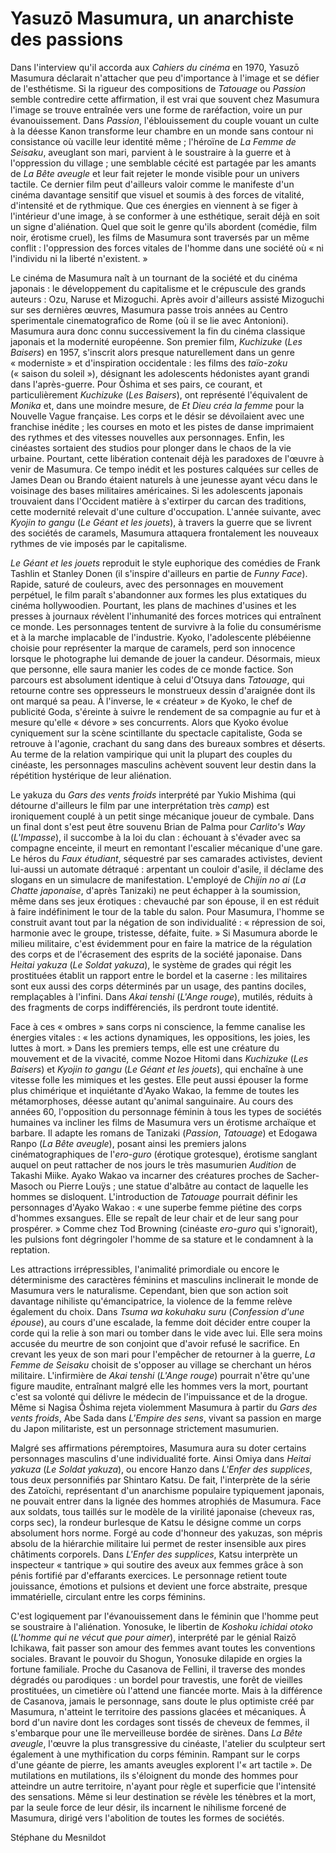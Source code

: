 # Yasuzō Masumura, un anarchiste des passions

Dans l'interview qu'il accorda aux *Cahiers du cinéma* en 1970, Yasuzō Masumura déclarait n'attacher que peu d'importance à l'image et se défier de l'esthétisme. Si la rigueur des compositions de *Tatouage* ou *Passion* semble contredire cette affirmation, il est vrai que souvent chez Masumura l'image se trouve entraînée vers une forme de raréfaction, voire un pur évanouissement. Dans *Passion*, l'éblouissement du couple vouant un culte à la déesse Kanon transforme leur chambre en un monde sans contour ni consistance où vacille leur identité même&nbsp;; l'héroïne de *La Femme de Seisaku*, aveuglant son mari, parvient à le soustraire à la guerre et à l'oppression du village&nbsp;; une semblable cécité est partagée par les amants de *La Bête aveugle* et leur fait rejeter le monde visible pour un univers tactile. Ce dernier film peut d'ailleurs valoir comme le manifeste d'un cinéma davantage sensitif que visuel et soumis à des forces de vitalité, d'intensité et de rythmique. Que ces énergies en viennent à se figer à l'intérieur d'une image, à se conformer à une esthétique, serait déjà en soit un signe d'aliénation. Quel que soit le genre qu'ils abordent (comédie, film noir, érotisme cruel), les films de Masumura sont traversés par un même conflit&nbsp;: l'oppression des forces vitales de l'homme dans une société où «&nbsp;ni l'individu ni la liberté n'existent.&nbsp;»

Le cinéma de Masumura naît à un tournant de la société et du cinéma japonais&nbsp;: le développement du capitalisme et le crépuscule des grands auteurs&nbsp;: Ozu, Naruse et Mizoguchi. Après avoir d'ailleurs assisté Mizoguchi sur ses dernières œuvres, Masumura passe trois années au Centro sperimentale cinematografico de Rome (où il se lie avec Antonioni). Masumura aura donc connu successivement la fin du cinéma classique japonais et la modernité européenne. Son premier film, *Kuchizuke* (*Les Baisers*) en 1957, s'inscrit alors presque naturellement dans un genre «&nbsp;moderniste&nbsp;» et d'inspiration occidentale&nbsp;: les films des *taïo-zoku* («&nbsp;saison du soleil&nbsp;»), désignant les adolescents hédonistes ayant grandi dans l'après-guerre. Pour Ōshima et ses pairs, ce courant, et particulièrement *Kuchizuke* (*Les Baisers*), ont représenté l'équivalent de *Monika* et, dans une moindre mesure, de *Et Dieu créa la femme* pour la Nouvelle Vague française. Les corps et le désir se dévoilaient avec une franchise inédite&nbsp;; les courses en moto et les pistes de danse imprimaient des rythmes et des vitesses nouvelles aux personnages. Enfin, les cinéastes sortaient des studios pour plonger dans le chaos de la vie urbaine. Pourtant, cette libération contenait déjà les paradoxes de l'œuvre à venir de Masumura. Ce tempo inédit et les postures calquées sur celles de James Dean ou Brando étaient naturels à une jeunesse ayant vécu dans le voisinage des bases militaires américaines. Si les adolescents japonais trouvaient dans l'Occident matière à s'extirper du carcan des traditions, cette modernité relevait d'une culture d'occupation. L'année suivante, avec *Kyojin to gangu* (*Le Géant et les jouets*), à travers la guerre que se livrent des sociétés de caramels, Masumura attaquera frontalement les nouveaux rythmes de vie imposés par le capitalisme.

*Le Géant et les jouets* reproduit le style euphorique des comédies de Frank Tashlin et Stanley Donen (il s'inspire d'ailleurs en partie de *Funny Face*). Rapide, saturé de couleurs, avec des personnages en mouvement perpétuel, le film paraît s'abandonner aux formes les plus extatiques du cinéma hollywoodien. Pourtant, les plans de machines d'usines et les presses à journaux révèlent l'inhumanité des forces motrices qui entraînent ce monde. Les personnages tentent de survivre à la folie du consumérisme et à la marche implacable de l'industrie. Kyoko, l'adolescente plébéienne choisie pour représenter la marque de caramels, perd son innocence lorsque le photographe lui demande de jouer la candeur. Désormais, mieux que personne, elle saura manier les codes de ce monde factice. Son parcours est absolument identique à celui d'Otsuya dans *Tatouage*, qui retourne contre ses oppresseurs le monstrueux dessin d'araignée dont ils ont marqué sa peau. À l'inverse, le «&nbsp;créateur&nbsp;» de Kyoko, le chef de publicité Goda, s'éreinte à suivre le rendement de sa compagnie au fur et à mesure qu'elle «&nbsp;dévore&nbsp;» ses concurrents. Alors que Kyoko évolue cyniquement sur la scène scintillante du spectacle capitaliste, Goda se retrouve à l'agonie, crachant du sang dans des bureaux sombres et déserts. Au terme de la relation vampirique qui unit la plupart des couples du cinéaste, les personnages masculins achèvent souvent leur destin dans la répétition hystérique de leur aliénation.

Le yakuza du *Gars des vents froids* interprété par Yukio Mishima (qui détourne d'ailleurs le film par une interprétation très *camp*) est ironiquement couplé à un petit singe mécanique joueur de cymbale. Dans un final dont s'est peut être souvenu Brian de Palma pour *Carlito's Way* (*L'Impasse*), il succombe à la loi du clan&nbsp;: échouant à s'évader avec sa compagne enceinte, il meurt en remontant l'escalier mécanique d'une gare. Le héros du *Faux étudiant*, séquestré par ses camarades activistes, devient lui-aussi un automate détraqué&nbsp;: arpentant un couloir d'asile, il déclame des slogans en un simulacre de manifestation. L'employé de *Chijin no ai* (*La Chatte japonaise*, d'après Tanizaki) ne peut échapper à la soumission, même dans ses jeux érotiques&nbsp;: chevauché par son épouse, il en est réduit à faire indéfiniment le tour de la table du salon. Pour Masumura, l'homme se construit avant tout par la négation de son individualité&nbsp;: «&nbsp;répression de soi, harmonie avec le groupe, tristesse, défaite, fuite.&nbsp;» Si Masumura aborde le milieu militaire, c'est évidemment pour en faire la matrice de la régulation des corps et de l'écrasement des esprits de la société japonaise. Dans *Heitai yakuza* (*Le Soldat yakuza*), le système de grades qui régit les prostituées établit un rapport entre le bordel et la caserne&nbsp;: les militaires sont eux aussi des corps déterminés par un usage, des pantins dociles, remplaçables à l'infini. Dans *Akai tenshi* (*L'Ange rouge*), mutilés, réduits à des fragments de corps indifférenciés, ils perdront toute identité.

Face à ces «&nbsp;ombres&nbsp;» sans corps ni conscience, la femme canalise les énergies vitales&nbsp;: «&nbsp;les actions dynamiques, les oppositions, les joies, les luttes à mort.&nbsp;» Dans les premiers temps, elle est une créature du mouvement et de la vivacité, comme Nozoe Hitomi dans *Kuchizuke* (*Les Baisers*) et *Kyojin to gangu* (*Le Géant et les jouets*), qui enchaîne à une vitesse folle les mimiques et les gestes. Elle peut aussi épouser la forme plus chimérique et inquiétante d'Ayako Wakao, la femme de toutes les métamorphoses, déesse autant qu'animal sanguinaire. Au cours des années 60, l'opposition du personnage féminin à tous les types de sociétés humaines va incliner les films de Masumura vers un érotisme archaïque et barbare. Il adapte les romans de Tanizaki (*Passion*, *Tatouage*) et Edogawa Ranpo (*La Bête aveugle*), posant ainsi les premiers jalons cinématographiques de l'*ero-guro* (érotique grotesque), érotisme sanglant auquel on peut rattacher de nos jours le très masumurien *Audition* de Takashi Miike. Ayako Wakao va incarner des créatures proches de Sacher-Masoch ou Pierre Louÿs&nbsp;; une statue d'albâtre au contact de laquelle les hommes se disloquent. L'introduction de *Tatouage* pourrait définir les personnages d'Ayako Wakao&nbsp;: «&nbsp;une superbe femme piétine des corps d'hommes exsangues. Elle se repaît de leur chair et de leur sang pour prospérer.&nbsp;» Comme chez Tod Browning (cinéaste *ero-guro* qui s'ignorait), les pulsions font dégringoler l'homme de sa stature et le condamnent à la reptation.

Les attractions irrépressibles, l'animalité primordiale ou encore le déterminisme des caractères féminins et masculins inclinerait le monde de Masumura vers le naturalisme. Cependant, bien que son action soit davantage nihiliste qu'émancipatrice, la violence de la femme relève également du choix. Dans *Tsuma wa kokuhaku suru* (*Confession d'une épouse*), au cours d'une escalade, la femme doit décider entre couper la corde qui la relie à son mari ou tomber dans le vide avec lui. Elle sera moins accusée du meurtre de son conjoint que d'avoir refusé le sacrifice. En crevant les yeux de son mari pour l'empêcher de retourner à la guerre, *La Femme de Seisaku* choisit de s'opposer au village se cherchant un héros militaire. L'infirmière de *Akai tenshi* (*L'Ange rouge*) pourrait n'être qu'une figure maudite, entraînant malgré elle les hommes vers la mort, pourtant c'est sa volonté qui délivre le médecin de l'impuissance et de la drogue. Même si Nagisa Ōshima rejeta violemment Masumura à partir du *Gars des vents froids*, Abe Sada dans *L'Empire des sens*, vivant sa passion en marge du Japon militariste, est un personnage strictement masumurien.

Malgré ses affirmations péremptoires, Masumura aura su doter certains personnages masculins d'une individualité forte. Ainsi Omiya dans *Heitai yakuza* (*Le Soldat yakuza*), ou encore Hanzo dans *L'Enfer des supplices*, tous deux personnifiés par Shintaro Katsu. De fait, l'interprète de la série des Zatoïchi, représentant d'un anarchisme populaire typiquement japonais, ne pouvait entrer dans la lignée des hommes atrophiés de Masumura. Face aux soldats, tous taillés sur le modèle de la virilité japonaise (cheveux ras, corps sec), la rondeur burlesque de Katsu le désigne comme un corps absolument hors norme. Forgé au code d'honneur des yakuzas, son mépris absolu de la hiérarchie militaire lui permet de rester insensible aux pires châtiments corporels. Dans *L'Enfer des supplices*, Katsu interprète un inspecteur «&nbsp;tantrique&nbsp;» qui soutire des aveux aux femmes grâce à son pénis fortifié par d'effarants exercices. Le personnage retient toute jouissance, émotions et pulsions et devient une force abstraite, presque immatérielle, circulant entre les corps féminins.

C'est logiquement par l'évanouissement dans le féminin que l'homme peut se soustraire à l'aliénation. Yonosuke, le libertin de *Koshoku ichidai otoko* (*L'homme qui ne vécut que pour aimer*), interprété par le génial Raizō Ichikawa, fait passer son amour des femmes avant toutes les conventions sociales. Bravant le pouvoir du Shogun, Yonosuke dilapide en orgies la fortune familiale. Proche du Casanova de Fellini, il traverse des mondes dégradés ou parodiques&nbsp;: un bordel pour travestis, une forêt de vieilles prostituées, un cimetière où l'attend une fiancée morte. Mais à la différence de Casanova, jamais le personnage, sans doute le plus optimiste créé par Masumura, n'atteint le territoire des passions glacées et mécaniques. À bord d'un navire dont les cordages sont tissés de cheveux de femmes, il s'embarque pour une île merveilleuse bordée de sirènes. Dans *La Bête aveugle*, l'œuvre la plus transgressive du cinéaste, l'atelier du sculpteur sert également à une mythification du corps féminin. Rampant sur le corps d'une géante de pierre, les amants aveugles explorent l'«&nbsp;art tactile&nbsp;». De mutilations en mutilations, ils s'éloignent du monde des hommes pour atteindre un autre territoire, n'ayant pour règle et superficie que l'intensité des sensations. Même si leur destination se révèle les ténèbres et la mort, par la seule force de leur désir, ils incarnent le nihilisme forcené de Masumura, dirigé vers l'abolition de toutes les formes de sociétés.

Stéphane du Mesnildot